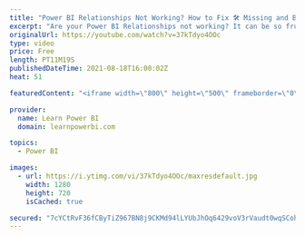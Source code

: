 ```yaml
---
title: "Power BI Relationships Not Working? How to Fix 🛠️ Missing and Blank Values [Part 2]"
excerpt: "Are your Power BI Relationships not working? It can be so frustrating when that happens. In this video we discuss how you can fix Missing or Blank Values when using Power BI Relationship  00:00:00 Intro 00:01:52 Values Missing 00:05:53 Values Showing Under Blank  Part 1 Video: Debug Relationships https://youtu.be/eT2NV2MNaLw"
originalUrl: https://youtube.com/watch?v=37kTdyo4OOc
type: video
price: Free
length: PT11M19S
publishedDateTime: 2021-08-18T16:00:02Z
heat: 51

featuredContent: "<iframe width=\"800\" height=\"500\" frameborder=\"0\" src=\"https://www.youtube.com/embed/37kTdyo4OOc\" allow=\"accelerometer; autoplay; encrypted-media; gyroscope; picture-in-picture\" allowfullscreen></iframe>"

provider:
  name: Learn Power BI
  domain: learnpowerbi.com

topics:
  - Power BI

images:
  - url: https://i.ytimg.com/vi/37kTdyo4OOc/maxresdefault.jpg
    width: 1280
    height: 720
    isCached: true

secured: "7cYCtRvF36fCByTiZ967BN8j9CKMd94lLYUbJhOq6429voV3rVaudt0wqSCohLd2CUBqsY8SPydg7dxqVbFKmVvBDB8QGtP+QpfHqRuEVskICwwVuPE0xN6rLBTZy6GP5ZldrpD3jCgyVhRIZ6xFNIKSZK9StGBEGGPngnXjCit6mGdwvWGRgD77ZWpe526hyEB015P/CfqYsQ2D7WGMv59w9QxCQzeiEdpiEayHroGeV9Un4TERubkrxNrew6e/P74WLkdMU7ZVKNB+9K8snp0gUzoObU0mt+e83ys8twfxu0G25onPeZLBgCPXuqipNELvuYNezeopCyrATtSFf3cKeia9LbIcB/mxslL2bz4GwGSO7pIQdtb6cUlPbPUwhotNian6862b6DlaRfSgsDNGhAp/8imPUQ22bVY2jgU=;/CpCJRKhSgwccslgSVaXcA=="
---
```



